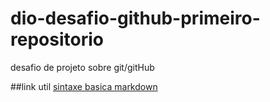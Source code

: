# dio-desafio-github-primeiro-repositorio
desafio de projeto sobre git/gitHub

##link util
[sintaxe basica markdown](https://www.markdownguide.org/basic-syntax/)
